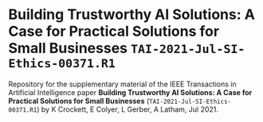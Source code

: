 # Building Trustworthy AI Solutions: A Case for Practical Solutions for Small Businesses `TAI-2021-Jul-SI-Ethics-00371.R1`

Repository for the supplementary material of the IEEE Transactions in Artificial Intelligence paper **Building Trustworthy AI Solutions: A Case for Practical Solutions for Small Businesses** (`TAI-2021-Jul-SI-Ethics-00371.R1`) by K Crockett, E Colyer, L Gerber, A Latham, Jul 2021.
